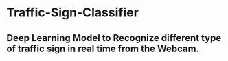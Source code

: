 # Traffic-Sign-Classifier
## Deep Learning Model to Recognize different type of traffic sign in real time from the Webcam. 
